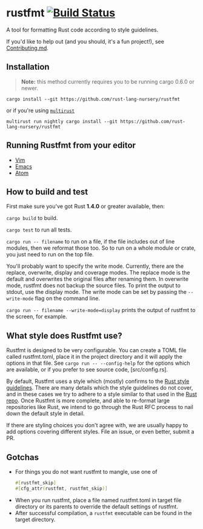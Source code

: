 # rustfmt [![Build Status](https://travis-ci.org/rust-lang-nursery/rustfmt.svg)](https://travis-ci.org/rust-lang-nursery/rustfmt)

A tool for formatting Rust code according to style guidelines.

If you'd like to help out (and you should, it's a fun project!), see
[Contributing.md](Contributing.md).


## Installation

> **Note:** this method currently requires you to be running cargo 0.6.0 or
> newer.

```
cargo install --git https://github.com/rust-lang-nursery/rustfmt
```

or if you're using [`multirust`](https://github.com/brson/multirust)

```
multirust run nightly cargo install --git https://github.com/rust-lang-nursery/rustfmt
```


## Running Rustfmt from your editor

* [Vim](http://johannh.me/blog/rustfmt-vim.html)
* [Emacs](https://github.com/fbergroth/emacs-rustfmt)
* [Atom](atom.md)


## How to build and test

First make sure you've got Rust **1.4.0** or greater available, then:

`cargo build` to build.

`cargo test` to run all tests.

`cargo run -- filename` to run on a file, if the file includes out of line
modules, then we reformat those too. So to run on a whole module or crate, you
just need to run on the top file.

You'll probably want to specify the write mode. Currently, there are the
replace, overwrite, display and coverage modes. The replace mode is the default
and overwrites the original files after renaming them. In overwrite mode,
rustfmt does not backup the source files. To print the output to stdout, use the
display mode. The write mode can be set by passing the `--write-mode` flag on
the command line.

`cargo run -- filename --write-mode=display` prints the output of rustfmt to the
screen, for example.


## What style does Rustfmt use?

Rustfmt is designed to be very configurable. You can create a TOML file called
rustfmt.toml, place it in the project directory and it will apply the options
in that file. See `cargo run -- --config-help` for the options which are available,
or if you prefer to see source code, [src/config.rs].

By default, Rustfmt uses a style which (mostly) confirms to the
[Rust style guidelines](https://github.com/rust-lang/rust/tree/master/src/doc/style).
There are many details which the style guidelines do not cover, and in these
cases we try to adhere to a style similar to that used in the
[Rust repo](https://github.com/rust-lang/rust). Once Rustfmt is more complete, and
able to re-format large repositories like Rust, we intend to go through the Rust
RFC process to nail down the default style in detail.

If there are styling choices you don't agree with, we are usually happy to add
options covering different styles. File an issue, or even better, submit a PR.


## Gotchas

* For things you do not want rustfmt to mangle, use one of
    ```rust
    #[rustfmt_skip]
    #[cfg_attr(rustfmt, rustfmt_skip)]
    ```
* When you run rustfmt, place a file named rustfmt.toml in target file
  directory or its parents to override the default settings of rustfmt.
* After successful compilation, a `rustfmt` executable can be found in the
  target directory.
